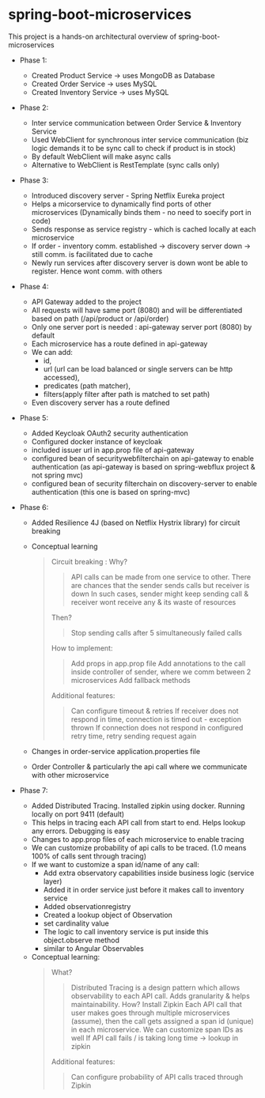 # spring-boot-microservices
This project is a hands-on architectural overview of spring-boot-microservices

* Phase 1:
  * Created Product Service -> uses MongoDB as Database
  * Created Order Service -> uses MySQL
  * Created Inventory Service -> uses MySQL
 
* Phase 2:
  * Inter service communication between Order Service & Inventory Service
  * Used WebClient for synchronous inter service communication (biz logic demands it to be sync call to check if product is in stock)
  * By default WebClient will make async calls
  * Alternative to WebClient is RestTemplate (sync calls only)

* Phase 3:
  * Introduced discovery server - Spring Netflix Eureka project
  * Helps a micorservice to dynamically find ports of other microservices (Dynamically binds them - no need to soecify port in code)
  * Sends response as service registry - which is cached locally at each microservice
  * If order - inventory comm. established -> discovery server down -> still comm. is facilitated due to cache
  * Newly run services after discovery server is down wont be able to register. Hence wont comm. with others

* Phase 4:
  * API Gateway added to the project
  * All requests will have same port (8080) and will be differentiated based on path (/api/product or /api/order)
  * Only one server port is needed : api-gateway server port (8080) by default
  * Each microservice has a route defined in api-gateway
  * We can add:
    * id,
    * url (url can be load balanced or single servers can be http accessed),
    * predicates (path matcher),
    * filters(apply filter after path is matched to set path)
  * Even discovery server has a route defined
 
* Phase 5:
  * Added Keycloak OAuth2 security authentication
  * Configured docker instance of keycloak
  * included issuer url in app.prop file of api-gateway
  * configured bean of securitywebfilterchain on api-gateway to enable authentication (as api-gateway is based on spring-webflux project & not spring mvc)
  * configured bean of security filterchain on discovery-server to enable authentication (this one is based on spring-mvc)
 
* Phase 6:
  * Added Resilience 4J (based on Netflix Hystrix library) for circuit breaking
  * Conceptual learning
    > Circuit breaking :
    > Why?
    >> API calls can be made from one service to other. There are chances that the sender sends calls but receiver is down
    >> In such cases, sender might keep sending call & receiver wont receive any & its waste of resources
    >
    > Then?
    >>  Stop sending calls after 5 simultaneously failed calls
    >
    > How to implement:
    >> Add props in app.prop file
    >> Add annotations to the call inside controller of sender, where we comm between 2 microservices
    >> Add fallback methods
    >
    > Additional features:
    >> Can configure timeout & retries
    >> If receiver does not respond in time, connection is timed out - exception thrown
    >> If connection does not respond in configured retry time, retry sending request again
  
  * Changes in order-service application.properties file
  * Order Controller & particularly the api call where we communicate with other microservice

* Phase 7:
  * Added Distributed Tracing. Installed zipkin using docker. Running locally on port 9411 (default)
  * This helps in tracing each API call from start to end. Helps lookup any errors. Debugging is easy
  * Changes to app.prop files of each microservice to enable tracing
  * We can customize probability of api calls to be traced. (1.0 means 100% of calls sent through tracing)
  * If we want to customize a span id/name of any call:
    * Add extra observatory capabilities inside business logic (service layer)
    * Added it in order service just before it makes call to inventory service
    * Added observationregistry
    * Created a lookup object of Observation
    * set cardinality value
    * The logic to call inventory service is put inside this object.observe method
    * similar to Angular Observables
  * Conceptual learning:
    > What?
    >> Distributed Tracing is a design pattern which allows observability to each API call. Adds granularity & helps maintainability.
    > How?
    >> Install Zipkin
    >> Each API call that user makes goes through multiple microservices (assume), then the call gets assigned a span id (unique) in each microservice.
    >> We can customize span IDs as well
    >> If API call fails / is taking long time -> lookup in zipkin
    >
    > Additional features:
    >>  Can configure probability of API calls traced through Zipkin
 




